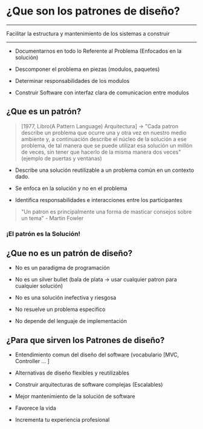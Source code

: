 # ¿Que son los patrones de diseño?

***
 
Facilitar la estructura y mantenimiento de los sistemas a construir

***

* Documentarnos en todo lo Referente al Problema (Enfocados en la solución)

* Descomponer el problema en piezas (modulos, paquetes)

* Determinar responsabilidades de los modulos

* Construir Software con interfaz clara de comunicacion entre modulos

## ¿Que es un patrón?

> [1977, Libro(A Pattern Language) Arquitectura] -> "Cada patron describe un problema que ocurre una y otra vez en nuestro medio ambiente y, a continuación describe el núcleo de la solución a ese problema, de tal manera que se puede utilizar esa solución un millón de veces, sin tener que hacerlo de la misma manera dos veces" (ejemplo de puertas y ventanas)

* Describe una solución reutilizable a un problema común en un contexto dado.

* Se enfoca en la solución y no en el problema

* Identifica responsabilidades e interacciones entre los participantes

> "Un patron es principalmente una forma de masticar consejos sobre un tema" - Martin Fowler

### ¡El patrón es la Solución!

## ¿Que no es un patrón de diseño?

* No es un paradigma de programación

* No es un silver bullet (bala de plata -> usar cualquier patron para cualquier solución)

* No es una solución inefectiva y riesgosa

* No resuelve un problema especifico

* No depende del lenguaje de implementación

## ¿Para que sirven los Patrones de diseño? 

* Entendimiento comun del diseño del software (vocabulario [MVC, Controller ... ]

* Alternativas de diseño flexibles y reutilizables

* Construir arquitecturas de software complejas (Escalables)

* Mejor mantenimiento de la solución de software

* Favorece la vida

* Incrementa tu experiencia profesional 
